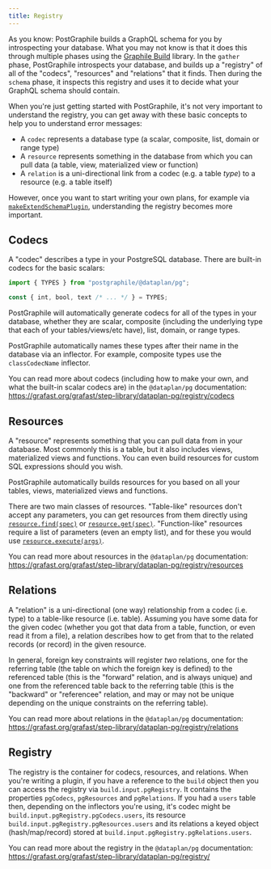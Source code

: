 ```yaml
---
title: Registry
---
```


As you know: PostGraphile builds a GraphQL schema for you by introspecting your
database. What you may not know is that it does this through multiple phases
using the [Graphile Build](https://build.graphile.org/graphile-build/) library.
In the `gather` phase, PostGraphile introspects your database, and builds up a
"registry" of all of the "codecs", "resources" and "relations" that it finds.
Then during the `schema` phase, it inspects this registry and uses it to decide
what your GraphQL schema should contain.

When you're just getting started with PostGraphile, it's not very important to
understand the registry, you can get away with these basic concepts to help you
to understand error messages:

- A `codec` represents a database type (a scalar, composite, list, domain or range type)
- A `resource` represents something in the database from which you can pull data (a table, view, materialized view or function)
- A `relation` is a uni-directional link from a codec (e.g. a table _type_) to a resource (e.g. a table itself)

However, once you want to start writing your own plans, for example via
[`makeExtendSchemaPlugin`](./make-extend-schema-plugin.md), understanding the
registry becomes more important.

## Codecs

A "codec" describes a type in your PostgreSQL database. There are built-in
codecs for the basic scalars:

```ts
import { TYPES } from "postgraphile/@dataplan/pg";

const { int, bool, text /* ... */ } = TYPES;
```

PostGraphile will automatically generate codecs for all of the types in your
database, whether they are scalar, composite (including the underlying type
that each of your tables/views/etc have), list, domain, or range types.

PostGraphile automatically names these types after their name in the database
via an inflector. For example, composite types use the `classCodecName`
inflector.

You can read more about codecs (including how to make your own, and what the
built-in scalar codecs are) in the `@dataplan/pg` documentation:
https://grafast.org/grafast/step-library/dataplan-pg/registry/codecs

## Resources

A "resource" represents something that you can pull data from in your database.
Most commonly this is a table, but it also includes views, materialized views
and functions. You can even build resources for custom SQL expressions should
you wish.

PostGraphile automatically builds resources for you based on all your tables,
views, materialized views and functions.

There are two main classes of resources. "Table-like" resources don't accept
any parameters, you can get resources from them directly using
[`resource.find(spec)`](https://grafast.org/grafast/step-library/dataplan-pg/registry/resources#resourcefindspec)
or
[`resource.get(spec)`](https://grafast.org/grafast/step-library/dataplan-pg/registry/resources#resourcegetspec).
"Function-like" resources require a list of parameters (even an empty list),
and for these you would use
[`resource.execute(args)`](https://grafast.org/grafast/step-library/dataplan-pg/registry/resources#resourcefindspec).

You can read more about resources in the `@dataplan/pg` documentation:
https://grafast.org/grafast/step-library/dataplan-pg/registry/resources

## Relations

A "relation" is a uni-directional (one way) relationship from a codec (i.e.
type) to a table-like resource (i.e. table). Assuming you have some data for
the given codec (whether you got that data from a table, function, or even read
it from a file), a relation describes how to get from that to the related
records (or record) in the given resource.

In general, foreign key constraints will register _two_ relations, one for the
referring table (the table on which the foreign key is defined) to the
referenced table (this is the "forward" relation, and is always unique) and one
from the referenced table back to the referring table (this is the "backward"
or "referencee" relation, and may or may not be unique depending on the unique
constraints on the referring table).

You can read more about relations in the `@dataplan/pg` documentation:
https://grafast.org/grafast/step-library/dataplan-pg/registry/relations

## Registry

The registry is the container for codecs, resources, and relations. When you're
writing a plugin, if you have a reference to the `build` object then you can
access the registry via `build.input.pgRegistry`. It contains the properties
`pgCodecs`, `pgResources` and `pgRelations`. If you had a `users` table then,
depending on the inflectors you're using, it's codec might be
`build.input.pgRegistry.pgCodecs.users`, its resource
`build.input.pgRegistry.pgResources.users` and its relations a keyed object
(hash/map/record) stored at `build.input.pgRegistry.pgRelations.users`.

You can read more about the registry in the `@dataplan/pg` documentation:
https://grafast.org/grafast/step-library/dataplan-pg/registry/
